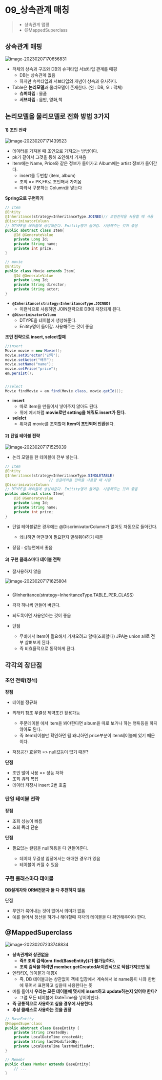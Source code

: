 # 09_상속관계 매칭

> - 상속관계 맵핑
> - @MappedSuperclass

## 상속관계 매핑

![image-20230207170656831](./09_.assets/image-20230207170656831.png)

- 객체의 상속과 구조와 DB의 슈퍼타입 서브타입 관계를 매핑
  - DB는 상속관계 없음
  - 하지만 슈퍼타입과 서브타입의 개념이 상속과 유사하다.
- Table은 **논리모델**과 물리모델이 존재한다. (왼 : DB, 오 : 객체)
  - **슈퍼타입** : 물품
  - **서브타입** : 음반, 영화,책



## 논리모델을 물리모델로 전화 방법 3가지

#### 1) 조인 전략

![image-20230207171439523](./09_.assets/image-20230207171439523.png)

- 데이터를 가져올 때 조인으로 가져오는 방법이다.
- pk가 같아서 그것을 통해 조인해서 가져옴
- Item에는 Name,  Price와 같은 정보가 들어가고 Album에는 artist 정보가 들어간다.
  - insert를 두번함 (item, album)
  - 조회 => PK,FK로 조인해서 가져옴
  - 따라서 구분하는 Column을 넣는다

**Spring으로 구현하기**

```java
// Item
@Entity
@Inheritance(strategy=InheritanceType.JOINED)// 조인전략을 사용할 때 사용
@DiscriminatorColumn 
// DTYPE을 테이블에 생성해준다. Enitity명이 들어감. 사용해주는 것이 좋음
public abstract class Item{
    @Id @GenerateValue
    private Long Id;
    private String name;
    private int price;
}

// movie
@Entity
public class Movie extends Item{
    @Id @GenerateValue
    private Long Id;
    private String director;
    private String actor;
}

```

- **`@Inheritance(strategy=InheritanceType.JOINED)`**
  - 이런식으로 사용하면 JOIN전략으로 DB에 저장되게 된다.
- **`@DiscrimivatorColumn `**
  - DTYPE을 테이블에 생성해준다. 
  - Enitity명이 들어감. 사용해주는 것이 좋음

**조인 전략으로 insert, select할때**

```java
//insert
Movie movie = new Movie();
movie.setDirector("감독");
movie.setActor("배우");
movie.setName("name");
movie.setPrice("price");
em.persist();


//select
Movie findMovie = em.find(Movie.class, movie.getId());

```

- **insert**
  - 따로 item을 만들어서 넣어주지 않아도 된다.
  - 위에 예시처럼 **movie로만 setting을 해줘도 insert가 된다.**
- **selelct**
  - 위처럼 movie를 조회할때 **Item이 조인되어 반환**된다.



#### 2) 단일 테이블 전략

![image-20230207171525039](./09_.assets/image-20230207171525039.png)

- 논리 모델을 한 테이블에 전부 넣는다.

```java
// Item
@Entity
@Inheritance(strategy=InheritanceType.SINGLETABLE)
					// 싱글테이블 전략을 사용할 때 사용
@DiscrimivatorColumn 
// DTYPE을 테이블에 생성해준다. Enitity명이 들어감. 사용해주는 것이 좋음
public abstract class Item{
    @Id @GenerateValue
    private Long Id;
    private String name;
    private int price;
}
```

- 단일 테이블같은 경우에는 @DiscrimivatorColumn가 없어도 자동으로 들어간다.
  - 왜냐하면 어떤것이 필요한지 말해줘야하기 때문

- 장점 : 성능면에서 좋음





#### 3) 구현 클래스마다 테이블 전략

- 잘사용하지 않음

![image-20230207171625804](./09_.assets/image-20230207171625804.png)

```
```



- @Inheritance(strategy=InheritanceType.TABLE_PER_CLASS)

- 각각 하나씩 만들어 버린다.
- 되도록이면 사용안하는 것이 좋음

- 단점
  - 무비에서 Item이 필요해서 가져오려고 할때(조회할때) JPA는 union all로 전부 살펴보게 된다.
  - 즉 비효율적으로 동작하게 된다.



## 각각의 장단점

### 조인 전략(정석)

**장점**

- 테이블 정규화

- 외래키 참조 무결성 제약조건 활용가능

  - 주문테이블 에서 item을 봐야한다면 album을 따로 보거나 하는 행위등을 하지 않아도 된다.
  - 즉 item테이블만 확인하면 됨 왜냐하면 price부분이 item테이블에 있기 때문이다.

- 저장공간 효율화 => null값등이 없기 때문?

  

**단점**

- 조인 많이 사용 => 성능 저하
- 조회 쿼리 복잡
- 데이터 저장시 insert 2번 호출



### 단일 테이블 전략

**장점**

- 조회 성능이 빠름
- 조회 쿼리 단순

**단점**

- 필요없는 컬럼을 null허용을 다 만들어준다.

  - 데이터 무결성 입장에서는 애매한 경우가 있음
  - 테이블이 커질 수 있음

  

### 구현 클래스마다 테이블

**DB설계자와 ORM전문자 둘 다 추천하지 않음**

단점

- 무안가 묶어내는 것이 없어서 의미가 없음
- 예를 들어서 정산을 하거나 해야할때 각각의 테이블을 다 확인해주어야 한다.





## @MappedSuperclass

![image-20230207233748834](./09_.assets/image-20230207233748834.png)

- **상속관계와 상관없음**
  - **즉!! 조회 검색(em.find(BaseEntity))가 불가능하다.**
  - **조회 검색을 하려면 member.getCreatedAt이런식으로 직접가져오면 됨**
- 엔티티X, 테이블과 매핑X
  - 즉, DB 테이블과는 상관없이 객체 입장에서 계속해서 id name등이 나와 한번에 묶어서 표현하고 싶을때 사용한다는 뜻
- 예를 들어서 **우리는 모든 테이블에 몇시에 insert하고 update하는지 있어야 한다?**
  - 그럼 모든 테이블에 DateTime을 넣어야한다.
- **즉 공통적으로 사용하고 싶을 경우에 사용한다.**
- **추상 클래스로 사용하는 것을 권장**

```java
// BaseEntity
@MappedSuperclass
public abstract class BaseEntity {
    private String createdBy;
    private LocalDateTime createdAt;
    private String lastModifiedBy;
    private LocalDateTime lastModifiedAt;
}

// Memebr
public class Member extends BaseEntity{
    // ...
}
```













